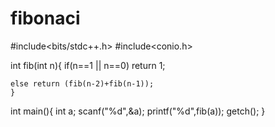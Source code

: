 # fibonaci
#include<bits/stdc++.h>
#include<conio.h>

int fib(int n){
	if(n==1 || n==0) return 1;
	
	else return (fib(n-2)+fib(n-1)); 
	}
	
int main(){
	int a;
	scanf("%d",&a);
	printf("%d",fib(a));
	getch();
}
